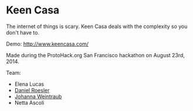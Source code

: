 Keen Casa
========

The internet of things is scary. Keen Casa deals with the complexity so you don't have to.

Demo: http://www.keencasa.com/

Made during the ProtoHack.org San Francisco hackathon on August 23rd, 2014.

Team:

* Elena Lucas
* [Daniel Roesler](https://github.com/diafygi)
* [Johanna Weintraub](https://github.com/johannaweintraub)
* Netta Ascoli
